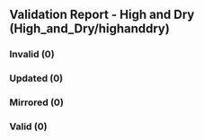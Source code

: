 ## Validation Report - High and Dry (High_and_Dry/highanddry)


### Invalid (0)
### Updated (0)
### Mirrored (0)
### Valid (0)
